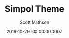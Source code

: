 ---
title: Simpol Theme
github: https://github.com/scottmathson/simpol-theme
demo: https://simpol.scottmathson.com/
author: Scott Mathson
ssg:
  - Jekyll
date: 2019-10-29T00:00:00.000Z
github_branch: master
description: >-
  Simpol Theme is a clean, minimal website theme all about the writing, the
  content. Currently available for Jekyll. Perfect for blogging.
stale: true
---